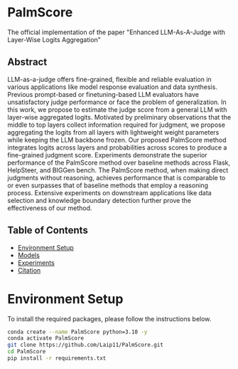 # PalmScore
The official implementation of the paper "Enhanced LLM-As-A-Judge with Layer-Wise Logits Aggregation"

## Abstract

LLM-as-a-judge offers fine-grained, flexible and reliable evaluation in various applications like model response evaluation and data synthesis. Previous prompt-based or finetuning-based LLM evaluators have unsatisfactory judge performance or face the problem of generalization. In this work, we propose to estimate the judge score from a general LLM with layer-wise aggregated logits. Motivated by preliminary observations that the middle to top layers collect information required for judgment, we propose aggregating the logits from all layers with lightweight weight parameters while keeping the LLM backbone frozen. Our proposed PalmScore method integrates logits across layers and probabilities across scores to produce a fine-grained judgment score.
Experiments demonstrate the superior performance of the PalmScore method over baseline methods across Flask, HelpSteer, and BIGGen bench. The PalmScore method, when making direct judgments without reasoning, achieves performance that is comparable to or even surpasses that of baseline methods that employ a reasoning process. Extensive experiments on downstream applications like data selection and knowledge boundary detection further prove the effectiveness of our method.

## Table of Contents

- [Environment Setup](#environment-setup)
- [Models](#models)
- [Experiments](#experiments)
- [Citation](#citation)


# Environment Setup
To install the required packages, please follow the instructions below.

```bash
conda create --name PalmScore python=3.10 -y
conda activate PalmScore
git clone https://github.com/Laip11/PalmScore.git
cd PalmScore
pip install -r requirements.txt
```
